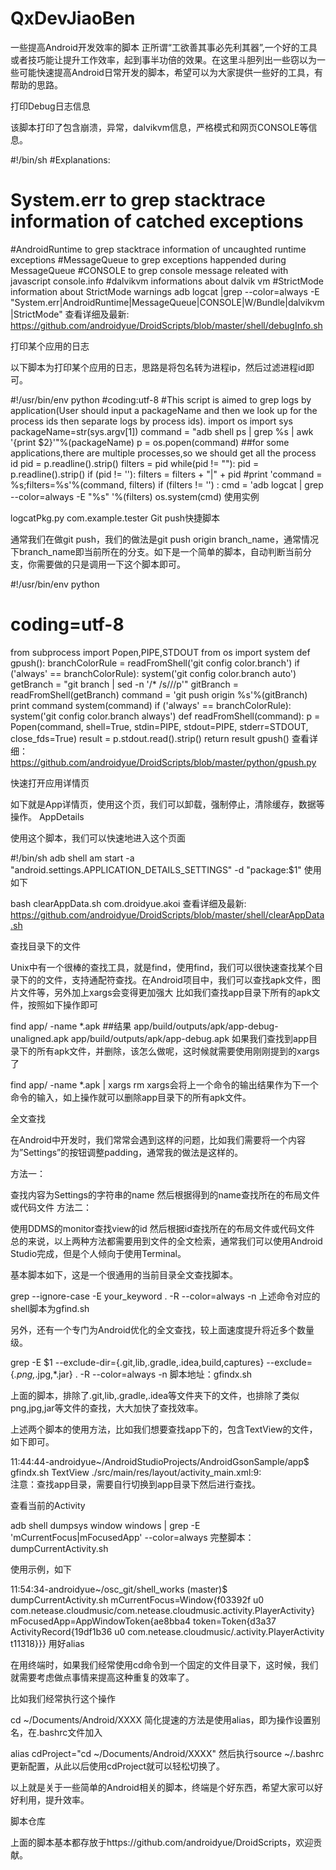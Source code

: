 # QxDevJiaoBen
一些提高Android开发效率的脚本
正所谓“工欲善其事必先利其器”,一个好的工具或者技巧能让提升工作效率，起到事半功倍的效果。在这里斗胆列出一些窃以为一些可能快速提高Android日常开发的脚本，希望可以为大家提供一些好的工具，有帮助的思路。

打印Debug日志信息

该脚本打印了包含崩溃，异常，dalvikvm信息，严格模式和网页CONSOLE等信息。

#!/bin/sh
#Explanations:
# System.err to grep stacktrace information of catched exceptions
#AndroidRuntime to grep stacktrace information of uncaughted runtime exceptions
#MessageQueue to grep exceptions happended during MessageQueue
#CONSOLE to grep console message releated with javascript console.info
#dalvikvm informations about dalvik vm
#StrictMode information about StrictMode warnings
adb logcat |grep --color=always -E "System.err|AndroidRuntime|MessageQueue|CONSOLE|W/Bundle|dalvikvm|StrictMode"
查看详细及最新: https://github.com/androidyue/DroidScripts/blob/master/shell/debugInfo.sh

打印某个应用的日志

以下脚本为打印某个应用的日志，思路是将包名转为进程ip，然后过滤进程id即可。

#!/usr/bin/env python
#coding:utf-8
#This script is aimed to grep logs by application(User should input a packageName and then we look up for the process ids then separate logs by process ids).
import os
import sys
packageName=str(sys.argv[1])
command = "adb shell ps | grep %s | awk '{print $2}'"%(packageName)
p = os.popen(command)
##for some applications,there are multiple processes,so we should get all the process id
pid = p.readline().strip()
filters = pid
while(pid != ""):
    pid = p.readline().strip()
    if (pid != ''):
        filters = filters +  "|" + pid
        #print 'command = %s;filters=%s'%(command, filters)
if (filters != '') :
    cmd = 'adb logcat | grep --color=always -E "%s" '%(filters)
    os.system(cmd)
使用实例

logcatPkg.py com.example.tester
Git push快捷脚本

通常我们在做git push，我们的做法是git push origin branch_name，通常情况下branch_name即当前所在的分支。如下是一个简单的脚本，自动判断当前分支，你需要做的只是调用一下这个脚本即可。

#!/usr/bin/env python
# coding=utf-8
from subprocess import Popen,PIPE,STDOUT
from os import system
def gpush():
    branchColorRule = readFromShell('git config color.branch')
    if ('always' == branchColorRule):
        system('git config color.branch auto')
    getBranch = "git branch | sed -n '/\* /s///p'"
    gitBranch = readFromShell(getBranch)
    command = 'git push origin %s'%(gitBranch)
    print command
    system(command)
    if ('always' == branchColorRule):
        system('git config color.branch always')
def readFromShell(command):
    p = Popen(command, shell=True, stdin=PIPE, stdout=PIPE, stderr=STDOUT, close_fds=True)
    result = p.stdout.read().strip()
    return result
gpush()
查看详细：https://github.com/androidyue/DroidScripts/blob/master/python/gpush.py

快速打开应用详情页

如下就是App详情页，使用这个页，我们可以卸载，强制停止，清除缓存，数据等操作。 AppDetails

使用这个脚本，我们可以快速地进入这个页面

#!/bin/sh 
adb shell am start  -a "android.settings.APPLICATION_DETAILS_SETTINGS" -d "package:$1"
使用如下

bash clearAppData.sh com.droidyue.akoi
查看详细及最新: https://github.com/androidyue/DroidScripts/blob/master/shell/clearAppData.sh

查找目录下的文件

Unix中有一个很棒的查找工具，就是find，使用find，我们可以很快速查找某个目录下的的文件，支持通配符查找。在Android项目中，我们可以查找apk文件，图片文件等，另外加上xargs会变得更加强大 比如我们查找app目录下所有的apk文件，按照如下操作即可

find app/ -name *.apk
##结果
app/build/outputs/apk/app-debug-unaligned.apk
app/build/outputs/apk/app-debug.apk
如果我们查找到app目录下的所有apk文件，并删除，该怎么做呢，这时候就需要使用刚刚提到的xargs了

find app/ -name *.apk | xargs rm
xargs会将上一个命令的输出结果作为下一个命令的输入，如上操作就可以删除app目录下的所有apk文件。

全文查找

在Android中开发时，我们常常会遇到这样的问题，比如我们需要将一个内容为”Settings”的按钮调整padding，通常我的做法是这样的。

方法一：

查找内容为Settings的字符串的name
然后根据得到的name查找所在的布局文件或代码文件
方法二：

使用DDMS的monitor查找view的id
然后根据id查找所在的布局文件或代码文件
总的来说，以上两种方法都需要用到文件的全文检索，通常我们可以使用Android Studio完成，但是个人倾向于使用Terminal。

基本脚本如下，这是一个很通用的当前目录全文查找脚本。

grep --ignore-case -E your_keyword . -R --color=always -n
上述命令对应的shell脚本为gfind.sh

另外，还有一个专门为Android优化的全文查找，较上面速度提升将近多个数量级。

grep  -E $1 --exclude-dir={.git,lib,.gradle,.idea,build,captures} --exclude={*.png,*.jpg,*.jar}  . -R --color=always -n
脚本地址：gfindx.sh

上面的脚本，排除了.git,lib,.gradle,.idea等文件夹下的文件，也排除了类似png,jpg,jar等文件的查找，大大加快了查找效率。

上述两个脚本的使用方法，比如我们想要查找app下的，包含TextView的文件，如下即可。

11:44:44-androidyue~/AndroidStudioProjects/AndroidGsonSample/app$ gfindx.sh TextView
./src/main/res/layout/activity_main.xml:9:    
注意：查找app目录，需要自行切换到app目录下然后进行查找。

查看当前的Activity

 adb shell dumpsys window windows | grep -E 'mCurrentFocus|mFocusedApp' --color=always
完整脚本：dumpCurrentActivity.sh

使用示例，如下

11:54:34-androidyue~/osc_git/shell_works (master)$ dumpCurrentActivity.sh
  mCurrentFocus=Window{f03392f u0 com.netease.cloudmusic/com.netease.cloudmusic.activity.PlayerActivity}
  mFocusedApp=AppWindowToken{ae8bba4 token=Token{d3a37 ActivityRecord{19df1b36 u0 com.netease.cloudmusic/.activity.PlayerActivity t11318}}}
用好alias

在用终端时，如果我们经常使用cd命令到一个固定的文件目录下，这时候，我们就需要考虑做点事情来提高这种重复的效率了。

比如我们经常执行这个操作

cd ~/Documents/Android/XXXX
简化提速的方法是使用alias，即为操作设置别名，在.bashrc文件加入

alias cdProject="cd ~/Documents/Android/XXXX"
然后执行source ~/.bashrc更新配置，从此以后使用cdProject就可以轻松切换了。

以上就是关于一些简单的Android相关的脚本，终端是个好东西，希望大家可以好好利用，提升效率。

脚本仓库

上面的脚本基本都存放于https://github.com/androidyue/DroidScripts，欢迎贡献。
